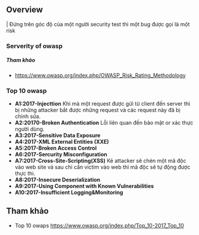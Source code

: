 ## Overview
| Đứng trên góc độ của một người security test thì một bug được gọi là một risk


### Serverity of owasp
##### Tham khảo
* https://www.owasp.org/index.php/OWASP_Risk_Rating_Methodology


### Top 10 owasp
* **A1:2017-Injecttion** Khi mà một request được gửi từ client đến server thì bị những attacker bắt được những request và các request này đã bị chỉnh sửa.
* **A2:20170-Broken Authentication** Lỗi liên quan đến bảo mật or xác thực người dùng.
* **A3:2017-Sensitive Data Exposure**
* **A4:2017-XML External Entities (XXE)**
* **A5:2017-Broken Access Control**
* **A6:2017-Sercurity Misconfiguration**
* **A7:2017-Cross-Site-Scripting(XSS)** Kẻ attacker sẽ chèn một mã độc vào web site và sau chỉ cần victim vào web thì mã độc sẽ tự động được thực thi.
* **A8:2017-Insecure Deserialization**
* **A9:2017-Using Component with Known Vulnerabilities**
* **A10:2017-Insufficient Logging&Monitoring**

## Tham khảo
* Top 10 owaps https://www.owasp.org/index.php/Top_10-2017_Top_10